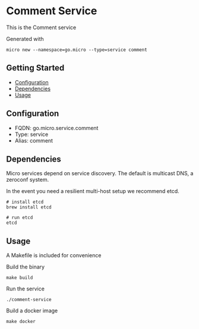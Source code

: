 # Comment Service

This is the Comment service

Generated with

```
micro new --namespace=go.micro --type=service comment
```

## Getting Started

- [Configuration](#configuration)
- [Dependencies](#dependencies)
- [Usage](#usage)

## Configuration

- FQDN: go.micro.service.comment
- Type: service
- Alias: comment

## Dependencies

Micro services depend on service discovery. The default is multicast DNS, a zeroconf system.

In the event you need a resilient multi-host setup we recommend etcd.

```
# install etcd
brew install etcd

# run etcd
etcd
```

## Usage

A Makefile is included for convenience

Build the binary

```
make build
```

Run the service
```
./comment-service
```

Build a docker image
```
make docker
```